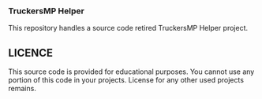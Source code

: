 ### TruckersMP Helper

This repository handles a source code retired TruckersMP Helper project. 

## LICENCE
This source code is provided for educational purposes. You cannot use any portion of this code in your projects. License for any other used projects remains.
